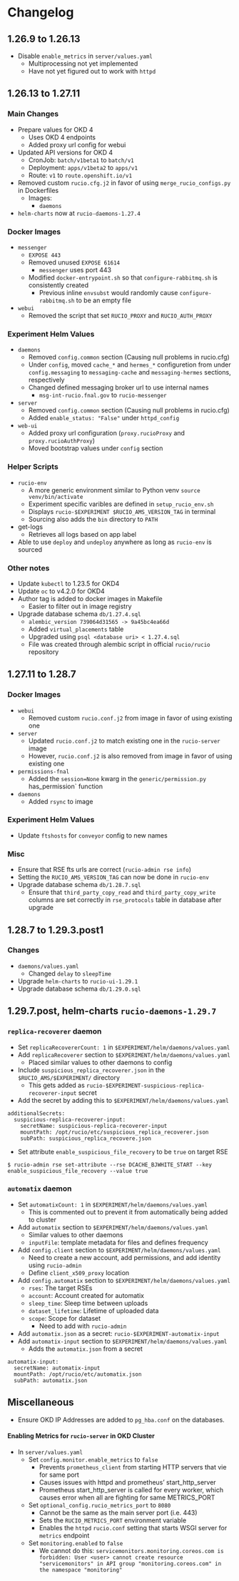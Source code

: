 # Changelog

## 1.26.9 to 1.26.13
* Disable `enable_metrics` in `server/values.yaml`
  * Multiprocessing not yet implemented
  * Have not yet figured out to work with `httpd`


## 1.26.13 to 1.27.11
### Main Changes
* Prepare values for OKD 4
  * Uses OKD 4 endpoints
  * Added proxy url config for webui
* Updated API versions for OKD 4
  * CronJob: `batch/v1beta1` to `batch/v1`
  * Deployment: `apps/v1beta2` to `apps/v1`
  * Route: `v1` to `route.openshift.io/v1`
* Removed custom `rucio.cfg.j2` in favor of using `merge_rucio_configs.py` in Dockerfiles
  * Images:
    * `daemons`
* `helm-charts` now at `rucio-daemons-1.27.4`

### Docker Images
* `messenger`
  * `EXPOSE 443`
  * Removed unused `EXPOSE 61614`
    * `messenger` uses port 443
  * Modified `docker-entrypoint.sh` so that `configure-rabbitmq.sh` is consistently created
    * Previous inline `envsubst` would randomly cause `configure-rabbitmq.sh` to be an empty file
* `webui`
  * Removed the script that set `RUCIO_PROXY` and `RUCIO_AUTH_PROXY`

### Experiment Helm Values
* `daemons`
  * Removed `config.common` section (Causing null problems in rucio.cfg)
  * Under `config`, moved `cache_*` and `hermes_*` configuretion from under `config.messaging` to `messaging-cache` and `messaging-hermes` sections, respectively
  * Changed defined messaging broker url to use internal names
    * `msg-int-rucio.fnal.gov` to `rucio-messenger`
* `server`
  * Removed `config.common` section (Causing null problems in rucio.cfg)
  * Added `enable_status: "False"` under `httpd_config`
* `web-ui`
  * Added proxy url configuration (`proxy.rucioProxy` and `proxy.rucioAuthProxy`)
  * Moved bootstrap values under `config` section

### Helper Scripts
* `rucio-env`
  * A more generic environment similar to Python venv `source venv/bin/activate`
  * Experiment specific varibles are defined in `setup_rucio_env.sh`
  * Displays `rucio-$EXPERIMENT $RUCIO_AMS_VERSION_TAG` in terminal
  * Sourcing also adds the `bin` directory to `PATH`
* get-logs
  * Retrieves all logs based on app label
* Able to use `deploy` and `undeploy` anywhere as long as `rucio-env` is sourced

### Other notes
* Update `kubectl` to 1.23.5 for OKD4
* Update `oc` to v4.2.0 for OKD4
* Author tag is added to docker images in Makefile
  * Easier to filter out in image registry
* Upgrade database schema `db/1.27.4.sql`
  * `alembic_version 739064d31565 -> 9a45bc4ea66d`
  * Added `virtual_placements` table
  * Upgraded using `psql <database uri> < 1.27.4.sql`
  * File was created through alembic script in official `rucio/rucio` repository

## 1.27.11 to 1.28.7
### Docker Images
* `webui`
  * Removed custom `rucio.conf.j2` from image in favor of using existing one
* `server`
  * Updated `rucio.conf.j2` to match existing one in the `rucio-server` image
  * However, `rucio.conf.j2` is also removed from image in favor of using existing one
* `permissions-fnal`
  * Added the `session=None` kwarg in the `generic/permission.py` has_permission` function
* `daemons`
  * Added `rsync` to image

### Experiment Helm Values
* Update `ftshosts` for `conveyor` config to new names

### Misc
* Ensure that RSE fts urls are correct (`rucio-admin rse info`)
* Setting the `RUCIO_AMS_VERSION_TAG` can now be done in `rucio-env`
* Upgrade database schema `db/1.28.7.sql`
  * Ensure that `third_party_copy_read` and `third_party_copy_write` columns are set correctly in `rse_protocols` table in database after upgrade


## 1.28.7 to 1.29.3.post1
### Changes
* `daemons/values.yaml`
  * Changed `delay` to `sleepTime`
* Upgrade `helm-charts` to `rucio-ui-1.29.1`
* Upgrade database schema `db/1.29.0.sql`

## 1.29.7.post, helm-charts `rucio-daemons-1.29.7`
### `replica-recoverer` daemon
* Set `replicaRecovererCount: 1` in `$EXPERIMENT/helm/daemons/values.yaml`
* Add `replicaRecoverer` section to `$EXPERIMENT/helm/daemons/values.yaml`
  * Placed similar values to other daemons to config
* Include `suspicious_replica_recoverer.json` in the `$RUCIO_AMS/$EXPERIMENT/` directory
  * This gets added as `rucio-$EXPERIMENT-suspicious-replica-recoverer-input` secret
* Add the secret by adding this to `$EXPERIMENT/helm/daemons/values.yaml`
```
additionalSecrets:
  suspicious-replica-recoverer-input:
    secretName: suspicious-replica-recoverer-input
    mountPath: /opt/rucio/etc/suspicious_replica_recoverer.json
    subPath: suspicious_replica_recovere.json
```
* Set attribute `enable_suspicious_file_recovery` to be `true` on target RSE
```
$ rucio-admin rse set-attribute --rse DCACHE_BJWHITE_START --key enable_suspicious_file_recovery --value true
```
### `automatix` daemon
* Set `automatixCount: 1` in `$EXPERIMENT/helm/daemons/values.yaml`
  * This is commented out to prevent it from automatically being added to cluster
* Add `automatix` section to `$EXPERIMENT/helm/daemons/values.yaml`
  * Similar values to other daemons
  * `inputFile`: template metadata for files and defines frequency
* Add `config.client` section to `$EXPERIMENT/helm/daemons/values.yaml`
  * Need to create a new account, add permissions, and add identity using `rucio-admin`
  * Define `client_x509_proxy` location
* Add `config.automatix` section to `$EXPERIMENT/helm/daemons/values.yaml`
  * `rses`: The target RSEs
  * `account`: Account created for automatix
  * `sleep_time`: Sleep time between uploads
  * `dataset_lifetime`: Lifetime of uploaded data
  * `scope`: Scope for dataset
    * Need to add with `rucio-admin`
* Add `automatix.json` as a secret: `rucio-$EXPERIMENT-automatix-input`
* Add `automatix-input` section to `$EXPERIMENT/helm/daemons/values.yaml`
  * Adds the `automatix.json` from a secret
```
automatix-input:
  secretName: automatix-input
  mountPath: /opt/rucio/etc/automatix.json
  subPath: automatix.json
```

## Miscellaneous
* Ensure OKD IP Addresses are added to `pg_hba.conf` on the databases.
#### Enabling Metrics for `rucio-server` in OKD Cluster
* In `server/values.yaml`
  * Set `config.monitor.enable_metrics` to `false`
    * Prevents `prometheus_client` from starting HTTP servers that vie for same port
    * Causes issues with httpd and prometheus’ start_http_server
    * Prometheus start_http_server is called for every worker, which causes error when all are fighting for same METRICS_PORT
  * Set `optional_config.rucio_metrics_port` to `8080`
    * Cannot be the same as the main server port (i.e. 443)
    * Sets the `RUCIO_METRICS_PORT` environment variable
    * Enables the `httpd` `rucio.conf` setting that starts WSGI server for `metrics` endpoint
  * Set `monitoring.enabled` to `false` 
    * We cannot do this: `servicemonitors.monitoring.coreos.com is forbidden: User <user> cannot create resource "servicemonitors" in API group "monitoring.coreos.com" in the namespace "monitoring"`
